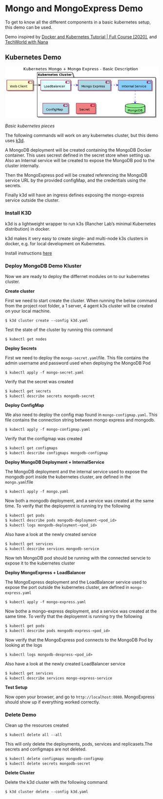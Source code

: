 # Mongo and MongoExpress Demo

To get to know all the different components in a basic kubernetes setup, this demo can be used.

Demo inspired by [Docker and Kubernetes Tutorial | Full Course [2020]](https://www.youtube.com/watch?v=bhBSlnQcq2k),
and [TechWorld with Nana](https://www.youtube.com/channel/UCdngmbVKX1Tgre699-XLlUA)

## Kubernetes Demo

![](resources/kub-Pieces.png)

_Basic kubernetes pieces_

The following commands will work on any kubernetes cluster, but this demo uses [k3d](https://k3d.io).

A MongoDB deployment will be created containing the MongoDB Docker container. This uses secrest defined in the secret store when setting up. Also an Internal service will be created to expose the MongoDB pod to the cluster internally.

Then the MongoExpress pod will be created referencing the MongoDB service URL by the provided configMap, and the credentials using the secrets.

Finally k3d will have an ingress defines exposing the mongo-express service outside the cluster.

### Install K3D

k3d is a lightweight wrapper to run k3s (Rancher Lab’s minimal Kubernetes distribution) in docker.

k3d makes it very easy to create single- and multi-node k3s clusters in docker, e.g. for local development on Kubernetes.

Install instructions [here](https://k3d.io)

### Deploy MongoDB Demo Kluster

Now we are ready to deploy the differnet modules on to our kubernetes cluster.

**Create cluster**

First we need to start create the cluster.
When running the below command from the project root folder, a 1 server, 4 agent k3s cluster will be created on your local machine.

    $ k3d cluster create --config k3d.yaml

Test the state of the cluster by running this command

    $ kubectl get nodes

**Deploy Secrets**

First we need to deploy the `mongo-secret.yaml`file. This file contains the admin username and password used when deploying the MongoDB Pod

    $ kubectl apply -f mongo-secret.yaml

Verify that the secret was created

    $ kubectl get secrets
    $ kubectl describe secrets mongodb-secret

**Deploy ConfigMap**

We also need to deploy the config map found in `mongo-configmap.yaml`. This file contains the connection string between mongo express and mongodb.

    $ kubectl apply -f mongo-configmap.yaml

Verify that the configmap was created

    $ kubectl get configmaps
    $ kubectl describe configmaps mongodb-configmap

**Deploy MongoDB Deployment + InternalService**

The MongoDB deployment and the internal service used to expose the mongodb port inside the kubernetes cluster, are defined in the `mongo.yaml`file

    $ kubectl apply -f mongo.yaml

Now both a mongodb deployment, and a service was created at the same time. To verify that the deployemnt is running try the following

    $ kubectl get pods
    $ kubectl describe pods mongodb-deployment-<pod_id>
    $ kubectl logs mongodb-deployment-<pod_id>

Also have a look at the newly created service

    $ kubectl get services
    & kubectl describe services mongodb-service

Now teh MongoDB pod should be running with the connected servcie to expose it to the kubernetes cluster

**Deploy MongoExpress + LoadBalancer**

The MongoExpress deployment and the LoadBalancer service used to expose the port outside the kubernetes cluster, are defined in `mongo-express.yaml`

    $ kubectl apply -f mongo-express.yaml

Now bothe a mongo-express deployment, and a service was created at the same time. To verify that the deployemnt is running try the following

    $ kubectl get pods
    $ kubectl describe pods mongodb-express-<pod_id>

Now verify that the MongoExpress pod connects to the MongoDB Pod by looking at the logs

    $ kubectl logs mongodb-dexpress-<pod_id>

Also have a look at the newly created LoadBalancer service

    $ kubectl get services
    & kubectl describe services mongo-express-service

**Test Setup**

Now open your browser, and go to `http://localhost:8080`. MongoExpress should show up if everything worked correctly.

### Delete Demo

Clean up the resources created

    $ kubectl delete all --all

This will only delete the deployments, pods, services and replicasets.The secrets and configmaps are not deleted.

    $ kubectl delete configmaps mongodb-configmap
    $ kubectl delete secrets mongodb-secret

**Delete Cluster**

Delete the k3d cluster with the following command

    $ k3d cluster delete --config k3d.yaml
